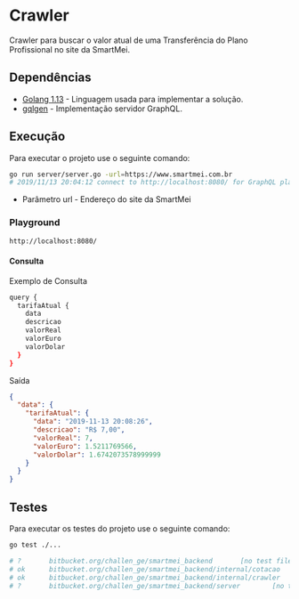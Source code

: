 # Crawler

Crawler para buscar o valor atual de uma Transferência do Plano Profissional no site da SmartMei.

## Dependências

 - [Golang 1.13](https://golang.org/) - Linguagem usada para implementar a solução.
 - [gqlgen](https://github.com/99designs/gqlgen/) - Implementação servidor GraphQL.

## Execução

Para executar o projeto use o seguinte comando:

```sh
go run server/server.go -url=https://www.smartmei.com.br
# 2019/11/13 20:04:12 connect to http://localhost:8080/ for GraphQL playground
```

 - Parâmetro url - Endereço do site da SmartMei 

### Playground

```sh
http://localhost:8080/
```

#### Consulta

Exemplo de Consulta

```sh
query {
  tarifaAtual {
    data
    descricao
    valorReal
    valorEuro
    valorDolar
  }
}
```

Saída

```json
{
  "data": {
    "tarifaAtual": {
      "data": "2019-11-13 20:08:26",
      "descricao": "R$ 7,00",
      "valorReal": 7,
      "valorEuro": 1.5211769566,
      "valorDolar": 1.6742073578999999
    }
  }
}
```

## Testes

Para executar os testes do projeto use o seguinte comando:

```sh
go test ./...

# ?       bitbucket.org/challen_ge/smartmei_backend       [no test files]
# ok      bitbucket.org/challen_ge/smartmei_backend/internal/cotacao      0.003s
# ok      bitbucket.org/challen_ge/smartmei_backend/internal/crawler      0.628s
# ?       bitbucket.org/challen_ge/smartmei_backend/server        [no test files]
```